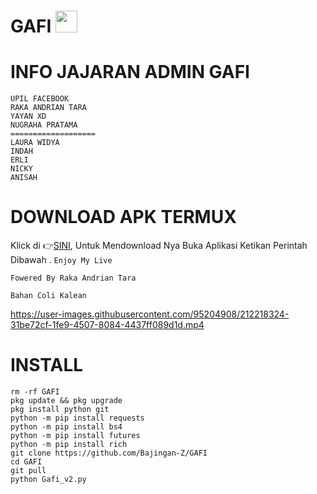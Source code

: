 # GAFI <img src="https://emojis.slackmojis.com/emojis/images/1588315024/8823/hyperkitty.gif" width="35px"></i></b></h2>
# INFO JAJARAN ADMIN GAFI
```
UPIL FACEBOOK
RAKA ANDRIAN TARA
YAYAN XD
NUGRAHA PRATAMA
===================
LAURA WIDYA
INDAH
ERLI
NICKY
ANISAH
```
# DOWNLOAD APK TERMUX 

Klick di 👉[SINI](https://f-droid.org/repo/com.termux_117.apk), Untuk Mendownload Nya Buka Aplikasi Ketikan Perintah Dibawah .
```Enjoy My Live ```

```Fowered By Raka Andrian Tara```

```Bahan Coli Kalean```

https://user-images.githubusercontent.com/95204908/212218324-31be72cf-1fe9-4507-8084-4437ff089d1d.mp4

# INSTALL
`````
rm -rf GAFI
pkg update && pkg upgrade
pkg install python git
python -m pip install requests
python -m pip install bs4
python -m pip install futures
python -m pip install rich
git clone https://github.com/Bajingan-Z/GAFI
cd GAFI
git pull
python Gafi_v2.py
